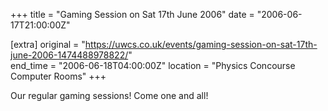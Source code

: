 +++
title = "Gaming Session on Sat 17th June 2006"
date = "2006-06-17T21:00:00Z"

[extra]
original = "https://uwcs.co.uk/events/gaming-session-on-sat-17th-june-2006-1474488978822/"    
end_time = "2006-06-18T04:00:00Z"
location = "Physics Concourse Computer Rooms"
+++

Our regular gaming sessions\! Come one and all\!


